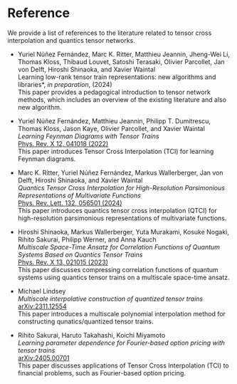 # Reference

We provide a list of references to the literature related to tensor cross interpolation and quantics tensor networks.


* Yuriel Núñez Fernández, Marc K. Ritter, Matthieu Jeannin, Jheng-Wei Li, Thomas Kloss, Thibaud Louvet, Satoshi Terasaki, Olivier Parcollet, Jan von Delft, Hiroshi Shinaoka, and Xavier Waintal<br>
Learning low-rank tensor train representations: new algorithms and libraries*, *in preparation*, (2024)<br>
This paper provides a pedagogical introduction to tensor network methods, which includes an overview of the existing literature and also new algorithm.

* Yuriel Núñez Fernández, Matthieu Jeannin, Philipp T. Dumitrescu, Thomas Kloss, Jason Kaye, Olivier Parcollet, and Xavier Waintal<br>
*Learning Feynman Diagrams with Tensor Trains*<br>
[Phys. Rev. X 12, 041018 (2022)](https://doi.org/10.1103/PhysRevX.12.041018)<br>
This paper introduces Tensor Cross Interpolation (TCI) for learning Feynman diagrams.

* Marc K. Ritter, Yuriel Núñez Fernández, Markus Wallerberger, Jan von Delft, Hiroshi Shinaoka, and Xavier Waintal<br>
*Quantics Tensor Cross Interpolation for High-Resolution Parsimonious Representations of Multivariate Functions*<br>
[Phys. Rev. Lett. 132, 056501 (2024)](https://journals.aps.org/prl/abstract/10.1103/PhysRevLett.132.056501)<br>
This paper introduces quantics tensor cross interpolation (QTCI) for high-resolution parsimonious representations of multivariate functions.

* Hiroshi Shinaoka, Markus Wallerberger, Yuta Murakami, Kosuke Nogaki, Rihito Sakurai, Philipp Werner, and Anna Kauch<br>
*Multiscale Space-Time Ansatz for Correlation Functions of Quantum Systems Based on Quantics Tensor Trains*<br>
[Phys. Rev. X 13, 021015 (2023)](https://journals.aps.org/prx/abstract/10.1103/PhysRevX.13.021015)<br>
This paper discusses compressing correlation functions of quantum systems using quantics tensor trains on a multiscale space-time ansatz.


* Michael Lindsey<br>
*Multiscale interpolative construction of quantized tensor trains*<br>
[arXiv:2311.12554](https://arxiv.org/abs/2311.12554)<br>
This paper introduces a multiscale polynomial interpolation method for constructing qunatics/quantized tensor trains.

* Rihito Sakurai, Haruto Takahashi, Koichi Miyamoto<br>
*Learning parameter dependence for Fourier-based option pricing with tensor trains*<br>
[arXiv:2405.00701](https://arxiv.org/abs/2405.00701)<br>
This paper discusses applications of Tensor Cross Interpolation (TCI) to financial problems, such as Fourier-based option pricing.